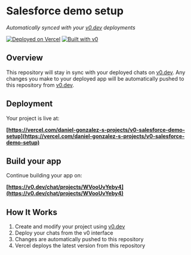 # Salesforce demo setup

*Automatically synced with your [v0.dev](https://v0.dev) deployments*

[![Deployed on Vercel](https://img.shields.io/badge/Deployed%20on-Vercel-black?style=for-the-badge&logo=vercel)](https://vercel.com/daniel-gonzalez-s-projects/v0-salesforce-demo-setup)
[![Built with v0](https://img.shields.io/badge/Built%20with-v0.dev-black?style=for-the-badge)](https://v0.dev/chat/projects/WVooUvYeby4)

## Overview

This repository will stay in sync with your deployed chats on [v0.dev](https://v0.dev).
Any changes you make to your deployed app will be automatically pushed to this repository from [v0.dev](https://v0.dev).

## Deployment

Your project is live at:

**[https://vercel.com/daniel-gonzalez-s-projects/v0-salesforce-demo-setup](https://vercel.com/daniel-gonzalez-s-projects/v0-salesforce-demo-setup)**

## Build your app

Continue building your app on:

**[https://v0.dev/chat/projects/WVooUvYeby4](https://v0.dev/chat/projects/WVooUvYeby4)**

## How It Works

1. Create and modify your project using [v0.dev](https://v0.dev)
2. Deploy your chats from the v0 interface
3. Changes are automatically pushed to this repository
4. Vercel deploys the latest version from this repository